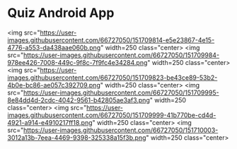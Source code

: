 # Quiz Android App

<img src="https://user-images.githubusercontent.com/66727050/151709814-e5e23867-4e15-4776-a553-da438aae060b.png" width=250 class="center>
<img src="https://user-images.githubusercontent.com/66727050/151709984-978ee426-7008-449c-9f8c-7f9fc4e34284.png" width=250 class="center>
<img src="https://user-images.githubusercontent.com/66727050/151709823-be43ce89-53b2-4b0e-bc86-ae057c392709.png" width=250 class="center>
<img src="https://user-images.githubusercontent.com/66727050/151709995-8e84dd4d-2cdc-4042-9561-b42805ae3af3.png" width=250 class="center>
<img src="https://user-images.githubusercontent.com/66727050/151709999-41b770be-cd4d-4921-a914-e4910217ff18.png" width=250 class="center>
<img src="https://user-images.githubusercontent.com/66727050/151710003-3012a13b-7eea-4469-9398-325338a15f3b.png" width=250 class="center>
